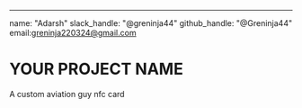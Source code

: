 ---
name: "Adarsh"
slack_handle: "@greninja44"
github_handle: "@Greninja44"
email:greninja220324@gmail.com


# YOUR PROJECT NAME

A custom aviation guy nfc card
